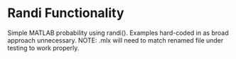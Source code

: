 # Randi Functionality
Simple MATLAB probability using randi().
Examples hard-coded in as broad approach unnecessary. NOTE: .mlx will need to match renamed file under testing to work properly. 
